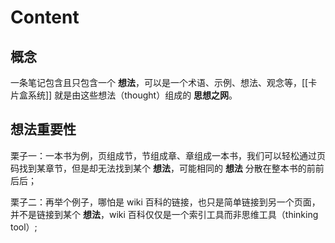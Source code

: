 # Content

## 概念

一条笔记包含且只包含一个 **想法**，可以是一个术语、示例、想法、观念等，[[卡片盒系统]] 就是由这些想法（thought）组成的 **思想之网**。

## 想法重要性

栗子一：一本书为例，页组成节，节组成章、章组成一本书，我们可以轻松通过页码找到某章节，但是却无法找到某个 **想法**，可能相同的 **想法** 分散在整本书的前前后后；

栗子二：再举个例子，哪怕是 wiki 百科的链接，也只是简单链接到另一个页面，并不是链接到某个 **想法**，wiki 百科仅仅是一个索引工具而非思维工具（thinking tool）;

